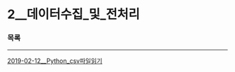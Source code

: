 # 2__데이터수집_및_전처리

### 목록  
* * *
[2019-02-12__Python_csv파일읽기](https://github.com/dsstudyime/ADPStudy/blob/master/%EC%8B%A4%EA%B8%B0/02__%EB%8D%B0%EC%9D%B4%ED%84%B0%EC%88%98%EC%A7%91_%EB%B0%8F_%EC%A0%84%EC%B2%98%EB%A6%AC/2019-02-12__Python_csv%ED%8C%8C%EC%9D%BC%EC%9D%BD%EA%B8%B0.md)
